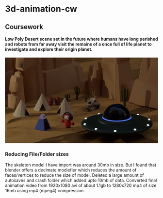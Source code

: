 # 3d-animation-cw

## Coursework

#### Low Poly Desert scene set in the future where humans have long perished and robots from far away visit the remains of a once full of life planet to investigate and explore their origin planet.


![Rendered Image](./Render/love-death-robots-intro-scene-night.png)


### Reducing File/Folder sizes

The skeleton model I have import was around 30mb in size. But I found that blender offers a decimate modiefier which reduces the amount of faces/vertices to reduce the size of model. 
Deleted a large amount of autosaves and crash folder which added upto 10mb of data.
Converted final animation video from 1920x1080 avi of about 1.1gb to 1280x720 mp4 of size 16mb using mp4 (mpeg4) compression.